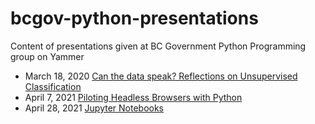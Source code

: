 # bcgov-python-presentations
Content of presentations given at BC Government Python Programming group on Yammer
* March 18, 2020 [Can the data speak? Reflections on Unsupervised Classification](https://github.com/bcgov/bcgov-python-presentations/tree/master/20200318_richardson_unsupervised_classification)
* April 7, 2021 [Piloting Headless Browsers with Python](20210407_taylor_headless_browsers)
* April 28, 2021 [Jupyter Notebooks](https://github.com/bcgov/bcgov-python-presentations/tree/master/Jupyter%20Notebooks%20-%202021-04-28)
